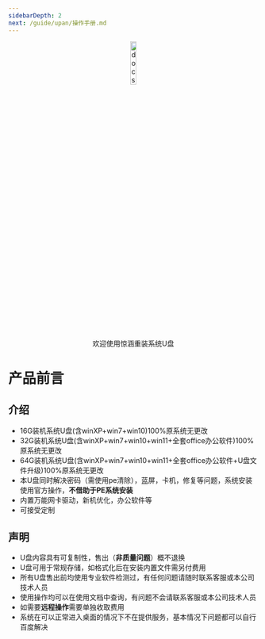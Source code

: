 ```yaml
---
sidebarDepth: 2
next: /guide/upan/操作手册.md
---
```

<p style="text-align: center;">
  <a href="/">
    <img alt="docsify" src="https://sihengl.gitee.io/jinghan/logo/Upan.svg" width="15%">
  </a>
</p>

<p style="text-align: center;">
  欢迎使用惊涵重装系统U盘
</p>

 # 产品前言 


## 介绍

- 16G装机系统U盘(含winXP+win7+win10)100%原系统无更改
- 32G装机系统U盘(含winXP+win7+win10+win11+全套office办公软件)100%原系统无更改
- 64G装机系统U盘(含winXP+win7+win10+win11+全套office办公软件+U盘文件升级)100%原系统无更改
- 本U盘同时解决密码（需使用pe清除），蓝屏，卡机，修复等问题，系统安装使用官方操作，**不借助于PE系统安装**
- 内置万能网卡驱动，新机优化，办公软件等
- 可接受定制

## 声明

- U盘内容具有可复制性，售出（**非质量问题**）概不退换
- U盘可用于常规存储，如格式化后在安装内置文件需另付费用
- 所有U盘售出前均使用专业软件检测过，有任何问题请随时联系客服或本公司技术人员
- 使用操作均可以在使用文档中查询，有问题不会请联系客服或本公司技术人员
- 如需要**远程操作**需要单独收取费用
- 系统在可以正常进入桌面的情况下不在提供服务，基本情况下问题都可以自行百度解决


